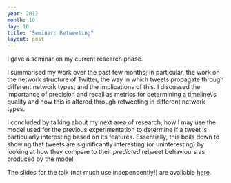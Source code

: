 ```yaml
---
year: 2012
month: 10
day: 10
title: "Seminar: Retweeting"
layout: post
---
```


<p>
I gave a seminar on my current research phase. </p>
<p>
I summarised my work over the past few months; in particular, the work on the network structure of Twitter, the way in which tweets
propagate through different network types, and the implications of this. I discussed the importance of precision and recall as metrics
for determining a timeline\'s quality and how this is altered through retweeting in different network types.
</p>
<p>
I concluded by talking about my next area of research; how I may use the model used for the previous experimentation to determine if 
a tweet is particularly interesting based on its features. Essentially, this boils down to showing that tweets are siginificantly
interesting (or uninteresting) by looking at how they compare to their <i>predicted</i> retweet behaviours as produced by the model.</p>
<p>The slides for the talk (not much use independently!) are available 
<a href="http://willwebberley.net/downloads/research-fts/presentation.html" target="_blank">here</a>.</p>
